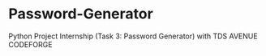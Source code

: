 # Password-Generator
Python Project Internship (Task 3: Password Generator) with TDS AVENUE CODEFORGE

